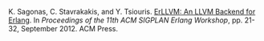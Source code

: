 K. Sagonas, C. Stavrakakis, and Y. Tsiouris.
[ErLLVM: An LLVM Backend for Erlang](http://dx.doi.org/10.1145/2364489.2364494).
In _Proceedings of the 11th ACM SIGPLAN Erlang Workshop_,
    pp. 21-32, September 2012. ACM Press.
